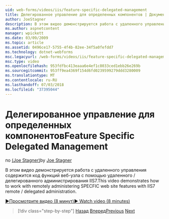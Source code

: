 ```yaml
---
uid: web-forms/videos/iis/feature-specific-delegated-management
title: Делегированное управление для определенных компонентов | Документация Майкрософт
author: JoeStagner
description: В этом видео демонстрируется работа с удаленного управления содержится код функций веб-узла с помощью удаленного / делегированного администрирования IIS7.
ms.author: aspnetcontent
manager: wpickett
ms.date: 03/09/2009
ms.topic: article
ms.assetid: 0496ce17-5755-4f4b-82ee-34f5a0fefdd7
ms.technology: dotnet-webforms
msc.legacyurl: /web-forms/videos/iis/feature-specific-delegated-management
msc.type: video
ms.openlocfilehash: 953fdfbc413eaaa6e4ef1c8033ced1ebb26e269b
ms.sourcegitcommit: 953ff9ea4369f154d6fd0239599279ddd3280009
ms.translationtype: MT
ms.contentlocale: ru-RU
ms.lasthandoff: 07/03/2018
ms.locfileid: "37395044"
---
```

<a name="feature-specific-delegated-management"></a><span data-ttu-id="5b330-103">Делегированное управление для определенных компонентов</span><span class="sxs-lookup"><span data-stu-id="5b330-103">Feature Specific Delegated Management</span></span>
====================
<span data-ttu-id="5b330-104">по [(Joe Stagner)](https://github.com/JoeStagner)</span><span class="sxs-lookup"><span data-stu-id="5b330-104">by [Joe Stagner](https://github.com/JoeStagner)</span></span>

<span data-ttu-id="5b330-105">В этом видео демонстрируется работа с удаленного управления содержится код функций веб-узла с помощью удаленного / делегированного администрирования IIS7.</span><span class="sxs-lookup"><span data-stu-id="5b330-105">This video demonstrates how to work with remotely administering SPECFIC web site features with IIS7 remote / delegated administration.</span></span>

[<span data-ttu-id="5b330-106">&#9654;Просмотрите видео (8 минут)</span><span class="sxs-lookup"><span data-stu-id="5b330-106">&#9654; Watch video (8 minutes)</span></span>](https://channel9.msdn.com/Blogs/ASP-NET-Site-Videos/feature-specific-delegated-management)

> [!div class="step-by-step"]
> <span data-ttu-id="5b330-107">[Назад](working-with-iis7-deligated-admin.md)
> [Вперед](troubleshooting-production-aspnet-apps.md)</span><span class="sxs-lookup"><span data-stu-id="5b330-107">[Previous](working-with-iis7-deligated-admin.md)
[Next](troubleshooting-production-aspnet-apps.md)</span></span>
